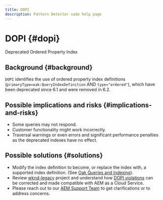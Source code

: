 ```yaml
---
title: DOPI
description: Pattern Detector code help page
---
```


# DOPI {#dopi}

Deprecated Ordered Property Index

## Background {#background}

`DOPI` identifies the use of ordered property index definitions (`primaryType=oak:QueryIndexDefinition` AND `type="ordered"`), which have been deprecated since 6.1 and were removed in 6.2.

## Possible implications and risks {#implications-and-risks}

* Some queries may not respond.
* Customer functionality might work incorrectly.
* Traversal warnings or even errors and significant performance penalties as the deprecated indexes have no effect.

## Possible solutions {#solutions}

* Modify the index definition to become, or replace the index with, a supported index definition. (See [Oak Queries and Indexing](https://experienceleague.adobe.com/docs/experience-manager-65/deploying/deploying/queries-and-indexing.html)).
* Review [wknd-legacy](https://github.com/adobe/aem-guides-wknd-legacy/tree/code/dopi) project and understand how [DOPI violations](https://github.com/adobe/aem-guides-wknd-legacy/compare/main...code/dopi) can be corrected and made compatible with AEM as a Cloud Service.
* Please reach out to our [AEM Support Team](https://helpx.adobe.com/enterprise/using/support-for-experience-cloud.html) to get clarifications or to address concerns.
